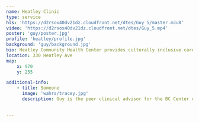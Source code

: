 ```yaml
---
name: Heatley Clinic
type: service
hls: 'https://d2rsox40dv21dz.cloudfront.net/dtes/Guy_5/master.m3u8'
video: 'https://d2rsox40dv21dz.cloudfront.net/dtes/Guy_5.mp4'
poster: 'guy/poster.jpg'
profile: 'heatley/profile.jpg'
background: 'guy/background.jpg'
bio: Heatley Community Health Center provides culturally inclusive care including primary care, mental health and substance use support, harm reduction. Peers, counsellors, physicians, nurses, nurse practitioners and Indigenous Elders are all part of the primary care team.
location: 330 Heatley Ave
map:
    x: 970
    y: 255

additional-info: 
    - title: Someone
      image: 'wahrs/tracey.jpg'
      description: Guy is the peer clinical advisor for the BC Center on Substance Use, as well as the Overdose Emergency Response and Regional Addiction Program at Vancouver Coastal Health. He is an advocate for harm reduction, and shares his lived experiences with substance use as a reference for positive change.
    

---
```

